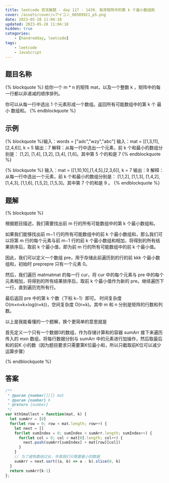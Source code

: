 ```yaml
---
title: leetcode 百天解题 - day 117 - 1439. 有序矩阵中的第 k 个最小数组和
cover: /assets/cover/◇アイコン_80589921_p5.png
date: 2023-05-28 11:04:18
updated: 2023-05-28 11:04:18
hidden: true
categories:
    - [handredday, leetcode]
tags:
    - leetcode
    - JavaScript
---
```



## 题目名称

{% blockquote %}
给你一个 m * n 的矩阵 mat，以及一个整数 k ，矩阵中的每一行都以非递减的顺序排列。

你可以从每一行中选出 1 个元素形成一个数组。返回所有可能数组中的第 k 个 最小 数组和。
{% endblockquote %}

## 示例

{% blockquote %}输入：words = ["adc","wzy","abc"]
输入：mat = [[1,3,11],[2,4,6]], k = 5
输出：7
解释：从每一行中选出一个元素，前 k 个和最小的数组分别是：
[1,2], [1,4], [3,2], [3,4], [1,6]。其中第 5 个的和是 7 
{% endblockquote %}

{% blockquote %}
输入：mat = [[1,10,10],[1,4,5],[2,3,6]], k = 7
输出：9
解释：从每一行中选出一个元素，前 k 个和最小的数组分别是：
[1,1,2], [1,1,3], [1,4,2], [1,4,3], [1,1,6], [1,5,2], [1,5,3]。其中第 7 个的和是 9 。
{% endblockquote %}


## 题解


{% blockquote %}

根据题目描述，我们需要找出前 m 行的所有可能数组中的第 k 个最小数组和。

如果我们能够找出前 m−1 行的所有可能数组中的前 k 个最小数组和，那么我们可以将第 m 行的每个元素与前 m−1 行的前 k 个最小数组和相加，将得到的所有结果排序后，取前 k 个最小值，即为前 m 行的所有可能数组中的前 k 个最小值。

因此，我们可以定义一个数组 pre，用于存储此前遍历到的行的前 kkk 个最小数组和，初始时 preprepre 只有一个元素 0。

然后，我们遍历 matmatmat 的每一行 cur，将 cur 中的每个元素与 pre 中的每个元素相加，将得到的所有结果排序后，取前 k 个最小值作为新的 pre。继续遍历下一行，直到遍历完所有行。

最后返回 pre 中的第 k 个数（下标 k−1）即可。
时间复杂度 O(m×n×k×log⁡(n×k))，空间复杂度 O(n×k)。其中 m 和 n 分别是矩阵的行数和列数。

以上是我能看懂的一个题解，换个更简单的意思就是

首先定义一个只有一个数据0的数组，作为存储计算和的容器 sumArr
接下来遍历传入的 mxn 数组，将每行数据分别与 sumArr 中的元素进行加操作，然后取最后和的前K 小的数（因为题目要求只需要第K位最小和，所以只截取前K位可以减少运算步骤）

{% endblockquote %}

## 答案

~~~js
/**
 * @param {number[][]} mat
 * @param {number} k
 * @return {number}
 */
var kthSmallest = function(mat, k) {
  let sumArr = [0]
  for(let row = 0; row < mat.length; row++) {
    let next = []
    for(let sumIndex = 0; sumIndex < sumArr.length; sumIndex++) {
      for(let col = 0; col < mat[0].length; col++) {
        next.push(sumArr[sumIndex] + mat[row][col])
      }
    }
    // 为了避免数组过长，毕竟我们只需要最小的数据
    sumArr = next.sort((a, b) => a - b).slice(0, k)
  }
  return sumArr[k-1]
};
~~~